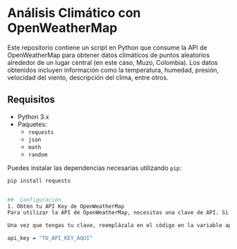 # Análisis Climático con OpenWeatherMap

Este repositorio contiene un script en Python que consume la API de OpenWeatherMap para obtener datos climáticos de puntos aleatorios alrededor de un lugar central (en este caso, Muzo, Colombia). Los datos obtenidos incluyen información como la temperatura, humedad, presión, velocidad del viento, descripción del clima, entre otros.

## Requisitos

- Python 3.x
- Paquetes:
  - `requests`
  - `json`
  - `math`
  - `random`

Puedes instalar las dependencias necesarias utilizando `pip`:

```bash
pip install requests


##  Configuración
1. Obtén tu API Key de OpenWeatherMap
Para utilizar la API de OpenWeatherMap, necesitas una clave de API. Si aún no tienes una, puedes obtenerla registrándote en el sitio web de OpenWeatherMap.

Una vez que tengas tu clave, reemplázala en el código en la variable api_key.

api_key = "TU_API_KEY_AQUI"


